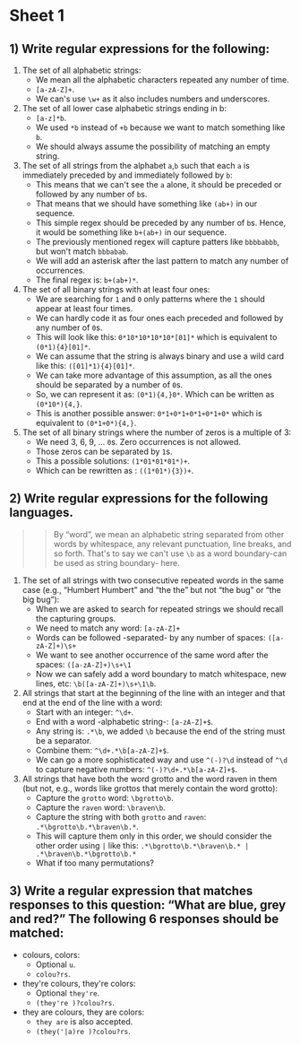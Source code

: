 # Sheet 1
## 1) Write regular expressions for the following:
1. The set of all alphabetic strings:
   - We mean all the alphabetic characters repeated any number of time.
   - `[a-zA-Z]+`.
   - We can's use `\w+` as it also includes numbers and underscores.
2. The set of all lower case alphabetic strings ending in b:
   - `[a-z]*b`.
   - We used `*b` instead of `+b` because we want to match something like `b`.
   - We should always assume the possibility of matching an empty string. 
3. The set of all strings from the alphabet `a`,`b` such that each `a` is immediately preceded by and immediately followed by `b`:
   - This means that we can't see the `a` alone, it should be preceded or followed by any number of `b`s.
   - That means that we should have something like `(ab+)` in our sequence.
   - This simple regex should be preceded by any number of `b`s. Hence, it would be something like `b+(ab+)` in our sequence.
   - The previously mentioned regex will capture patters like `bbbbabbb`, but won't match `bbbabab`. 
   - We will add an asterisk after the last pattern to match any number of occurrences. 
   -  The final regex is: `b+(ab+)*`.
4. The set of all binary strings with at least four ones:
   - We are searching for `1` and `0` only patterns where the `1` should appear at least four times.
   - We can hardly code it as four ones each preceded and followed by any number of `0`s.
   - This will look like this: `0*10*10*10*10*[01]*` which is equivalent to `(0*1){4}[01]*`.
   - We can assume that the string is always binary and use a wild card like this: `([01]*1){4}[01]*`.
   - We can take more advantage of this assumption, as all the ones should be separated by a number of `0`s.
   - So, we can represent it as: `(0*1){4,}0*`. Which can be written as `(0*10*){4,}`.
   - This is another possible answer: `0*1+0*1+0*1+0*1+0*` which is equivalent to `(0*1+0*){4,}`.
5. The set of all binary strings where the number of zeros is a multiple of 3:
   - We need 3, 6, 9, ... `0`s. Zero occurrences is not allowed.
   - Those zeros can be separated by `1`s. 
   - This a possible solutions: `(1*01*01*01*)+`. 
   - Which can be rewritten as : `((1*01*){3})+`.

## 2) Write regular expressions for the following languages. 
>> By “word”, we mean an alphabetic string separated from other words by whitespace, any relevant punctuation, line breaks, and so forth. That's to say we can't use `\b` as a word boundary-can be used as string boundary- here.
1. The set of all strings with two consecutive repeated words in the same case (e.g., “Humbert Humbert” and “the the” but not “the bug” or “the big bug”):
   - When we are asked to search for repeated strings we should recall the capturing groups.
   - We need to match any word: `[a-zA-Z]+`
   - Words can be followed -separated- by any number of spaces: `([a-zA-Z]+)\s+`
   - We want to see another occurrence of the same word after the spaces: `([a-zA-Z]+)\s+\1`
   - Now we can safely add a word boundary to match whitespace, new lines, etc: `\b([a-zA-Z]+)\s+\1\b`.
2. All strings that start at the beginning of the line with an integer and that end at the end of the line with a word:
   - Start with an integer: `^\d+`.
   - End with a word -alphabetic string-: `[a-zA-Z]+$`.
   - Any string is: `.*\b`, we added `\b` because the end of the string must be a separator.
   - Combine them: `^\d+.*\b[a-zA-Z]+$`.
   - We can go a more sophisticated way and use `^(-)?\d` instead of `^\d` to capture negative numbers: `^(-)?\d+.*\b[a-zA-Z]+$`.
3. All strings that have both the word grotto and the word raven in them (but not, e.g., words like grottos that merely contain the word grotto):
   - Capture the `grotto` word: `\bgrotto\b`.
   - Capture the `raven` word: `\braven\b`.
   - Capture the string with both `grotto` and `raven`: `.*\bgrotto\b.*\braven\b.*`.
   - This will capture them only in this order, we should consider the other order using `|` like this: `.*\bgrotto\b.*\braven\b.* | .*\braven\b.*\bgrotto\b.*`
   - What if too many permutations?

## 3) Write a regular expression that matches responses to this question: “What are blue, grey and red?” The following 6 responses should be matched:
- colours, colors: 
  - Optional `u`.
  - `colou?rs`.
- they're colours, they're colors: 
  - Optional `they're`.
  - `(they're )?colou?rs`.
- they are colours, they are colors: 
  - `they are` is also accepted.
  - `(they('|a)re )?colou?rs`.